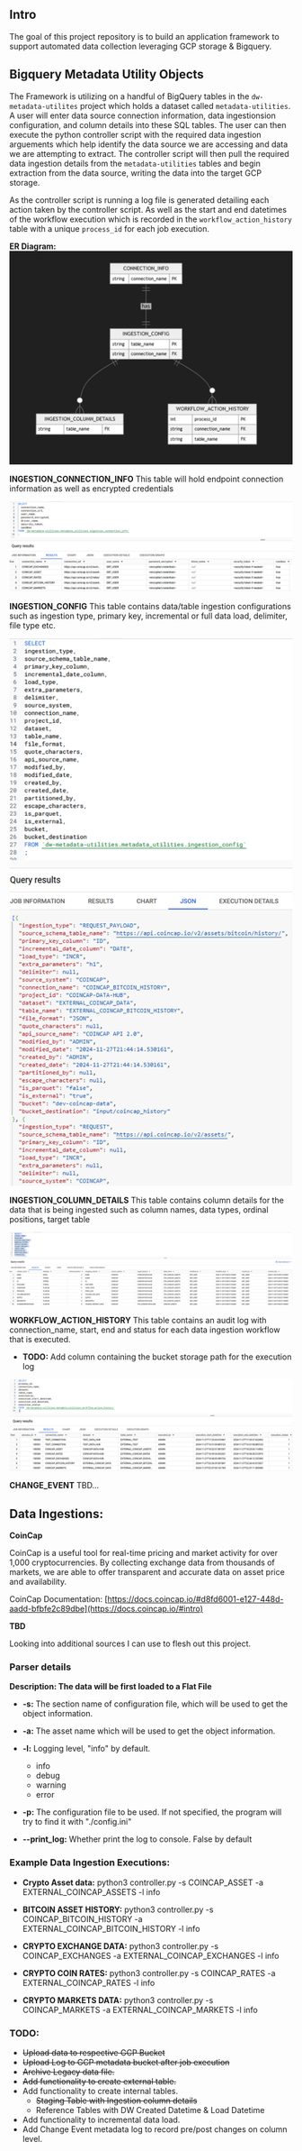 ## Intro
The goal of this project repository is to build an application framework to support automated data collection leveraging GCP storage & Bigquery.

## Bigquery Metadata Utility Objects

The Framework is utilizing on a handful of BigQuery tables in the `dw-metadata-utilites` project which holds a dataset called `metadata-utilities`.
A user will enter data source connection information, data ingestionsion configuration, and column details into these SQL tables. The user can then execute the 
python controller script with the required data ingestion arguements which help identify the data source we are accessing and data we are attempting to extract. 
The controller script will then pull the required data ingestion details from the `metadata-utilities` tables and begin extraction from the data source, writing 
the data into the target GCP storage.

As the controller script is running a log file is generated detailing each action taken by the controller script. As well as the start and end datetimes of the workflow execution which
is recorded in the `workflow_action_history` table with a unique `process_id` for each job execution.

**ER Diagram:**
![alt text](metadata_utilities.png)


**INGESTION_CONNECTION_INFO**
This table will hold endpoint connection information as well as encrypted credentials

![alt text](connection_info.png)

**INGESTION_CONFIG** 
This table contains data/table ingestion configurations such as ingestion type, primary key, incremental or full data load, delimiter, file type etc.

![alt text](ingestion_config.png)

**INGESTION_COLUMN_DETAILS**
This table contains column details for the data that is being ingested such as column names, data types, ordinal positions, target table

![alt text](ingestion_column_details.png)

**WORKFLOW_ACTION_HISTORY**
This table contains an audit log  with connection_name, start, end and status for each data ingestion workflow that is executed.
* **TODO:** Add column containing the bucket storage path for the execution log

![alt text](workflow_action_history.png)

**CHANGE_EVENT**
TBD...

## Data Ingestions: 

**CoinCap**

CoinCap is a useful tool for real-time pricing and market activity for over 1,000 cryptocurrencies. By collecting exchange data from thousands of markets, we are able to offer
transparent and accurate data on asset price and availability. 

CoinCap Documentation: [https://docs.coincap.io/#d8fd6001-e127-448d-aadd-bfbfe2c89dbe](https://docs.coincap.io/#intro)

**TBD**

Looking into additional sources I can use to flesh out this project. 


### Parser details

**Description: The data will be first loaded to a Flat File**

* **-s:** The section name of configuration file, which will be used to get the object information.

* **-a:** The asset name which will be used to get the object information.

* **-l:** Logging level, "info" by default.
    * info
    * debug
    * warning
    * error

* **-p:** The configuration file to be used. If not specified, the program will try to find it with "./config.ini"

* **--print_log:** Whether print the log to console. False by default


### Example Data Ingestion Executions:

* **Crypto Asset data:** python3 controller.py -s COINCAP_ASSET -a EXTERNAL_COINCAP_ASSETS -l info

* **BITCOIN ASSET HISTORY:** python3 controller.py -s COINCAP_BITCOIN_HISTORY -a EXTERNAL_COINCAP_BITCOIN_HISTORY -l info

* **CRYPTO EXCHANGE DATA:** python3 controller.py -s COINCAP_EXCHANGES -a EXTERNAL_COINCAP_EXCHANGES -l info

* **CRYPTO COIN RATES:** python3 controller.py -s COINCAP_RATES -a EXTERNAL_COINCAP_RATES -l info

* **CRYPTO MARKETS DATA:** python3 controller.py -s COINCAP_MARKETS -a EXTERNAL_COINCAP_MARKETS -l info

### TODO: 
* ~~Upload data to respective GCP Bucket~~ 
* ~~Upload Log to GCP metadata bucket after job execution~~
* ~~Archive Legacy data file.~~
* ~~Add functionality to create external table.~~
* Add functionality to create internal tables.
    * ~~Staging Table with Ingestion column details~~ 
    * Reference Tables with DW Created Datetime & Load Datetime
* Add functionality to incremental data load.
* Add Change Event metadata log to record pre/post changes on column level.

